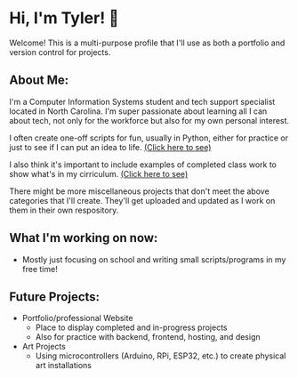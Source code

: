 # Hi, I'm Tyler! :wave:

Welcome! This is a multi-purpose profile that I'll use as both a portfolio and version control for projects.

## About Me:
I'm a Computer Information Systems student and tech support specialist located in North Carolina. I'm super passionate about learning all I can about tech, not only for the workforce but also for my own personal interest.

I often create one-off scripts for fun, usually in Python, either for practice or just to see if I can put an idea to life. [(Click here to see)](https://github.com/tybozzy/small_personal_projects)

I also think it's important to include examples of completed class work to show what's in my cirriculum. [(Click here to see)](https://github.com/tybozzy/class_projects)

There might be more miscellaneous projects that don't meet the above categories that I'll create. They'll get uploaded and updated as I work on them in their own respository.

## What I'm working on now:
- Mostly just focusing on school and writing small scripts/programs in my free time!

## Future Projects:
- Portfolio/professional Website
    - Place to display completed and in-progress projects
    - Also for practice with backend, frontend, hosting, and design
- Art Projects
    - Using microcontrollers (Arduino, RPi, ESP32, etc.) to create physical art installations
